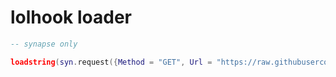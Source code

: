 # lolhook loader

```lua
-- synapse only

loadstring(syn.request({Method = "GET", Url = "https://raw.githubusercontent.com/alannlol/lolhook.xyz/main/Loader.lua"}).Body)()
```
